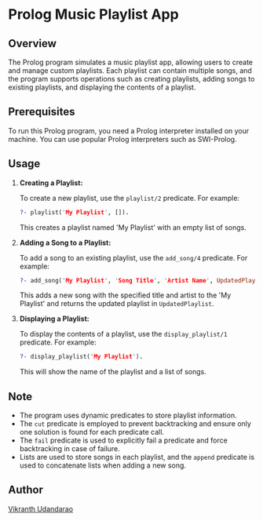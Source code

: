 # Prolog Music Playlist App

## Overview

The Prolog program simulates a music playlist app, allowing users to create and manage custom playlists. Each playlist can contain multiple songs, and the program supports operations such as creating playlists, adding songs to existing playlists, and displaying the contents of a playlist.

## Prerequisites

To run this Prolog program, you need a Prolog interpreter installed on your machine. You can use popular Prolog interpreters such as SWI-Prolog.

## Usage

1. **Creating a Playlist:**

   To create a new playlist, use the `playlist/2` predicate. For example:

   ```prolog
   ?- playlist('My Playlist', []).
   ```

   This creates a playlist named 'My Playlist' with an empty list of songs.

2. **Adding a Song to a Playlist:**

   To add a song to an existing playlist, use the `add_song/4` predicate. For example:

   ```prolog
   ?- add_song('My Playlist', 'Song Title', 'Artist Name', UpdatedPlaylist).
   ```

   This adds a new song with the specified title and artist to the 'My Playlist' and returns the updated playlist in `UpdatedPlaylist`.

3. **Displaying a Playlist:**

   To display the contents of a playlist, use the `display_playlist/1` predicate. For example:

   ```prolog
   ?- display_playlist('My Playlist').
   ```

   This will show the name of the playlist and a list of songs.

## Note

- The program uses dynamic predicates to store playlist information.
- The `cut` predicate is employed to prevent backtracking and ensure only one solution is found for each predicate call.
- The `fail` predicate is used to explicitly fail a predicate and force backtracking in case of failure.
- Lists are used to store songs in each playlist, and the `append` predicate is used to concatenate lists when adding a new song.

## Author
[Vikranth Udandarao](https://github.com/Vikranth3140)